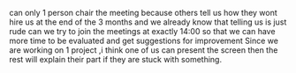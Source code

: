 can only 1 person chair the meeting because others tell us how they wont hire us at the end of the 3 months and we already know that telling us is just rude 
can we try to join the meetings at exactly 14:00 so that we can have more time to be evaluated and get suggestions for improvement 
Since we are working on 1 project ,i think one of us  can present the screen then the rest will explain their part if they are stuck with something.

